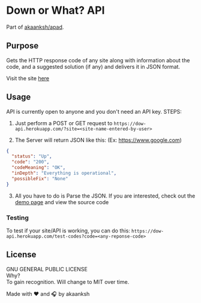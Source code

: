 # Down or What? API
Part of [akaanksh/apad][apad-repo].

## Purpose
Gets the HTTP response code of any site along with information about the code, and a suggested solution (if any) and delivers it in JSON format.

Visit the site [here][dow-site]

## Usage
API is currently open to anyone and you don't need an API key.
STEPS:
1. Just perform a POST or GET request to
```https://dow-api.herokuapp.com/?site=<site-name-entered-by-user>```

2. The Server will return JSON like this: (Ex: https://www.google.com)
```json
{
  "status": "Up",
  "code": "200", 
  "codeMeaning": "OK", 
  "inDepth": "Everything is operational", 
  "possibleFix": "None" 
}
```

3. All you have to do is Parse the JSON.
If you are interested, check out the [demo page][dow-site] and view the source code

### Testing
To test if your site/API is working, you can do this: `https://dow-api.herokuapp.com/test-codes?code=<any-reponse-code>`

## License
GNU GENERAL PUBLIC LICENSE<br>
Why?<br>
To gain recognition. Will change to MIT over time.

Made with :heart: and :headphones: by akaanksh

[apad-repo]: https://github.com/akaanksh/apad
[dow-site]: https://dow.akaanksh.ga/
[dow-api]: https://github.com/akaanksh/dow-api
